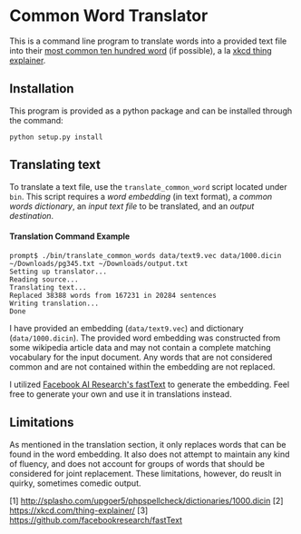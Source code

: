 # Common Word Translator
This is a command line program to translate words into a provided text file into their 
[most common ten hundred word](http://splasho.com/upgoer5/phpspellcheck/dictionaries/1000.dicin) (if possible), 
a la [xkcd thing explainer](https://xkcd.com/thing-explainer/).

## Installation
This program is provided as a python package and can be installed through the command:
    
    python setup.py install

## Translating text
To translate a text file, use the `translate_common_word` script located under `bin`. This script requires a 
*word embedding* (in text format), a *common words dictionary*, an *input text file* to be translated, 
and an *output destination*.

#### Translation Command Example

    prompt$ ./bin/translate_common_words data/text9.vec data/1000.dicin ~/Downloads/pg345.txt ~/Downloads/output.txt
    Setting up translator...
    Reading source...
    Translating text...
    Replaced 38388 words from 167231 in 20284 sentences
    Writing translation...
    Done

I have provided an embedding (`data/text9.vec`) and dictionary (`data/1000.dicin`). The provided word embedding
was constructed from some wikipedia article data and may not contain a complete matching vocabulary for the
input document. Any words that are not considered common and are not contained within the embedding are not
replaced.

I utilized [Facebook AI Research's fastText](https://github.com/facebookresearch/fastText) to generate the embedding. 
Feel free to generate your own and use it in translations instead.

## Limitations
As mentioned in the translation section, it only replaces words that can be found in the word embedding. It also
does not attempt to maintain any kind of fluency, and does not account for groups of words that should be considered
for joint replacement. These limitations, however, do reuslt in quirky, sometimes comedic output.

[1] http://splasho.com/upgoer5/phpspellcheck/dictionaries/1000.dicin
[2] https://xkcd.com/thing-explainer/
[3] https://github.com/facebookresearch/fastText
